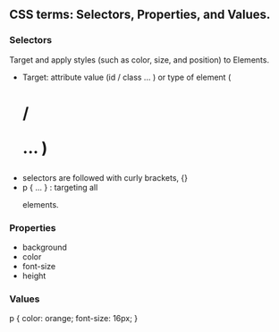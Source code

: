 ## CSS terms: Selectors, Properties, and Values.

### Selectors
  Target and apply styles (such as color, size, and position) to Elements.
* Target: attribute value (id / class ... ) or type of element (<h1> / <p> ... )
* selectors are followed with curly brackets, {}
* p { ... } :  targeting all <p> elements.

### Properties
* background
* color
* font-size
* height

### Values

p {
  color: orange;
  font-size: 16px;
}